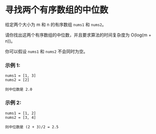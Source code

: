 # 寻找两个有序数组的中位数

给定两个大小为 m 和 n 的有序数组 `nums1` 和 `nums2`。

请你找出这两个有序数组的中位数，并且要求算法的时间复杂度为 O(log(m + n))。

你可以假设 `nums1` 和 `nums2` 不会同时为空。

### 示例 1:
```
nums1 = [1, 3]
nums2 = [2]

则中位数是 2.0
```

### 示例 2:
```
nums1 = [1, 2]
nums2 = [3, 4]

则中位数是 (2 + 3)/2 = 2.5
```
